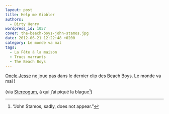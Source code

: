 ```yaml
---
layout: post
title: Help me Gibbler
authors:
  - Dirty Henry
wordpress_id: 1057
cover: the-beach-boys-john-stamos.jpg
date: 2012-06-21 12:22:48 +0200
category: Le monde va mal
tags:
  - La Fête à la maison
  - Trucs marrants
  - The Beach Boys
---
```


[Oncle Jesse][1] ne joue pas dans le dernier clip des Beach Boys. Le monde va
mal !

(via [Stereogum][2], à qui j’ai piqué la blague[^1])

[1]: https://fr.wikipedia.org/wiki/La_F%C3%AAte_%C3%A0_la_maison
[2]:
  https://www.stereogum.com/1069442/the-beach-boys-thats-why-god-made-the-radio-video/

[^1]: “John Stamos, sadly, does not appear.”
